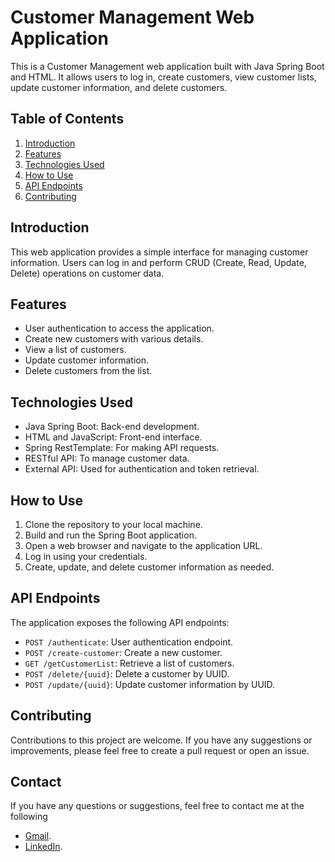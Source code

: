 # Customer Management Web Application

This is a Customer Management web application built with Java Spring Boot and HTML. It allows users to log in, create customers, view customer lists, update customer information, and delete customers.

## Table of Contents

1. [Introduction](#introduction)
2. [Features](#features)
3. [Technologies Used](#technologies-used)
4. [How to Use](#how-to-use)
5. [API Endpoints](#api-endpoints)
6. [Contributing](#contributing)

## Introduction

This web application provides a simple interface for managing customer information. Users can log in and perform CRUD (Create, Read, Update, Delete) operations on customer data.

## Features

- User authentication to access the application.
- Create new customers with various details.
- View a list of customers.
- Update customer information.
- Delete customers from the list.

## Technologies Used

- Java Spring Boot: Back-end development.
- HTML and JavaScript: Front-end interface.
- Spring RestTemplate: For making API requests.
- RESTful API: To manage customer data.
- External API: Used for authentication and token retrieval.

## How to Use

1. Clone the repository to your local machine.
2. Build and run the Spring Boot application.
3. Open a web browser and navigate to the application URL.
4. Log in using your credentials.
5. Create, update, and delete customer information as needed.

## API Endpoints

The application exposes the following API endpoints:

- `POST /authenticate`: User authentication endpoint.
- `POST /create-customer`: Create a new customer.
- `GET /getCustomerList`: Retrieve a list of customers.
- `POST /delete/{uuid}`: Delete a customer by UUID.
- `POST /update/{uuid}`: Update customer information by UUID.

## Contributing

Contributions to this project are welcome. If you have any suggestions or improvements, please feel free to create a pull request or open an issue.

## Contact

If you have any questions or suggestions, feel free to contact me at the following
- [Gmail](saravanad2401@gmail.com).
- [LinkedIn](https://www.linkedin.com/in/saravanad2401/).
